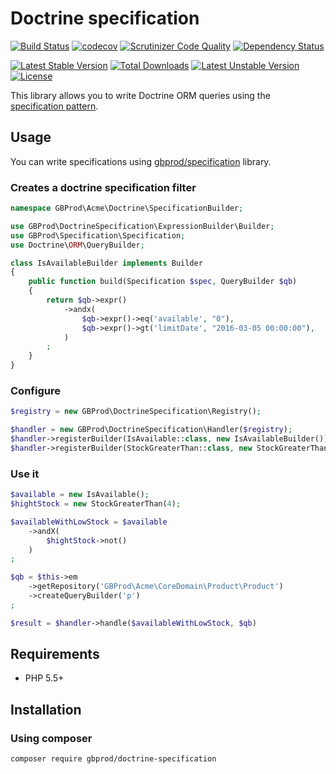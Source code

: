# Doctrine specification

[![Build Status](https://travis-ci.org/gbprod/doctrine-specification.svg?branch=master)](https://travis-ci.org/gbprod/doctrine-specification)
[![codecov](https://codecov.io/gh/gbprod/doctrine-specification/branch/master/graph/badge.svg)](https://codecov.io/gh/gbprod/doctrine-specification)
[![Scrutinizer Code Quality](https://scrutinizer-ci.com/g/gbprod/doctrine-specification/badges/quality-score.png?b=master)](https://scrutinizer-ci.com/g/gbprod/doctrine-specification/?branch=master)
[![Dependency Status](https://www.versioneye.com/user/projects/574a9bc8ce8d0e004130d330/badge.svg)](https://www.versioneye.com/user/projects/574a9bc8ce8d0e004130d330)

[![Latest Stable Version](https://poser.pugx.org/gbprod/doctrine-specification/v/stable)](https://packagist.org/packages/gbprod/doctrine-specification)
[![Total Downloads](https://poser.pugx.org/gbprod/doctrine-specification/downloads)](https://packagist.org/packages/gbprod/doctrine-specification)
[![Latest Unstable Version](https://poser.pugx.org/gbprod/doctrine-specification/v/unstable)](https://packagist.org/packages/gbprod/doctrine-specification)
[![License](https://poser.pugx.org/gbprod/doctrine-specification/license)](https://packagist.org/packages/gbprod/doctrine-specification)

This library allows you to write Doctrine ORM queries using the [specification pattern](http://en.wikipedia.org/wiki/Specification_pattern).

## Usage

You can write specifications using [gbprod/specification](https://github.com/gbprod/specification) library.

### Creates a doctrine specification filter

```php
namespace GBProd\Acme\Doctrine\SpecificationBuilder;

use GBProd\DoctrineSpecification\ExpressionBuilder\Builder;
use GBProd\Specification\Specification;
use Doctrine\ORM\QueryBuilder;

class IsAvailableBuilder implements Builder
{
    public function build(Specification $spec, QueryBuilder $qb)
    {
        return $qb->expr()
            ->andx(
                $qb->expr()->eq('available', "0"),
                $qb->expr()->gt('limitDate', "2016-03-05 00:00:00"),
            )
        ;
    }
}
```

### Configure

```php
$registry = new GBProd\DoctrineSpecification\Registry();

$handler = new GBProd\DoctrineSpecification\Handler($registry);
$handler->registerBuilder(IsAvailable::class, new IsAvailableBuilder());
$handler->registerBuilder(StockGreaterThan::class, new StockGreaterThanBuilder());
```

### Use it

```php
$available = new IsAvailable();
$hightStock = new StockGreaterThan(4);

$availableWithLowStock = $available
    ->andX(
        $hightStock->not()
    )
;

$qb = $this->em
    ->getRepository('GBProd\Acme\CoreDomain\Product\Product')
    ->createQueryBuilder('p')
;

$result = $handler->handle($availableWithLowStock, $qb)
```

## Requirements

 * PHP 5.5+

## Installation

### Using composer

```bash
composer require gbprod/doctrine-specification
```
